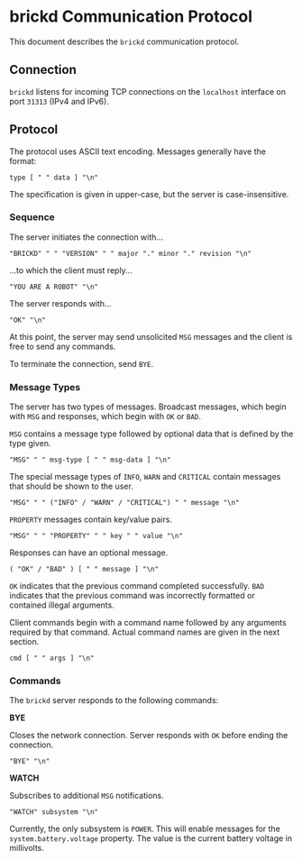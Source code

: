 brickd Communication Protocol
=============================

This document describes the `brickd` communication protocol.


Connection
----------

`brickd` listens for incoming TCP connections on the `localhost` interface on
port `31313` (IPv4 and IPv6).


Protocol
--------

The protocol uses ASCII text encoding. Messages generally have the format:

    type [ " " data ] "\n"

The specification is given in upper-case, but the server is case-insensitive.

### Sequence

The server initiates the connection with...

    "BRICKD" " " "VERSION" " " major "." minor "." revision "\n"

...to which the client must reply...

    "YOU ARE A ROBOT" "\n"

The server responds with...

    "OK" "\n"

At this point, the server may send unsolicited `MSG` messages and the client is
free to send any commands.

To terminate the connection, send `BYE`.

### Message Types

The server has two types of messages. Broadcast messages, which begin with `MSG`
and responses, which begin with `OK` or `BAD`.

`MSG` contains a message type followed by optional data that is defined by the
type given.

    "MSG" " " msg-type [ " " msg-data ] "\n"

The special message types of `INFO`, `WARN` and `CRITICAL` contain messages
that should be shown to the user.

    "MSG" " " ("INFO" / "WARN" / "CRITICAL") " " message "\n"

`PROPERTY` messages contain key/value pairs.

    "MSG" " " "PROPERTY" " " key " " value "\n"

Responses can have an optional message.

    ( "OK" / "BAD" ) [ " " message ] "\n"

`OK` indicates that the previous command completed successfully. `BAD` indicates
that the previous command was incorrectly formatted or contained illegal
arguments.

Client commands begin with a command name followed by any arguments required
by that command. Actual command names are given in the next section.

    cmd [ " " args ] "\n"


### Commands

The `brickd` server responds to the following commands:

**BYE**

Closes the network connection. Server responds with `OK` before ending the
connection.

    "BYE" "\n"

**WATCH**

Subscribes to additional `MSG` notifications.

    "WATCH" subsystem "\n"

Currently, the only subsystem is `POWER`. This will enable messages for the
`system.battery.voltage` property. The value is the current battery voltage in
millivolts.
